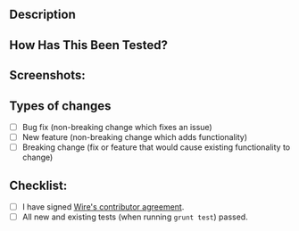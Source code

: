 ## Description
<!--- Describe your changes -->

## How Has This Been Tested?
<!--- Please describe in detail how you tested your changes. -->

## Screenshots:
<!--- Screenshots (if appropriate) -->

## Types of changes
<!--- What types of changes does your code introduce? Put an `x` in all the boxes that apply: -->

- [ ] Bug fix (non-breaking change which fixes an issue)
- [ ] New feature (non-breaking change which adds functionality)
- [ ] Breaking change (fix or feature that would cause existing functionality to change)

## Checklist:
<!--- Go over all the following points, and put an `x` in all the boxes that apply. -->

- [ ] I have signed [Wire's contributor agreement](https://github.com/wireapp/wire#contributing-to-the-code).
- [ ] All new and existing tests (when running `grunt test`) passed.
